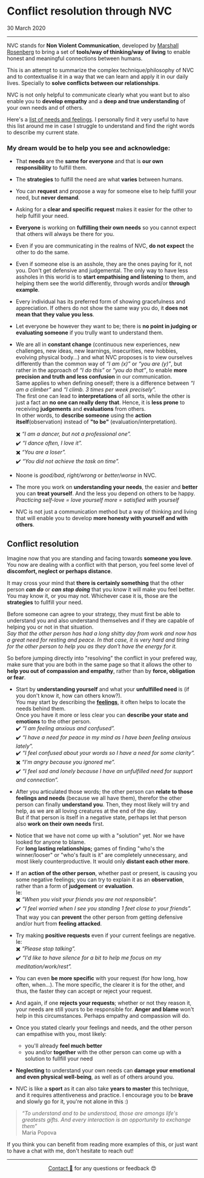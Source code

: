 # Conflict resolution through NVC

30 March 2020

---

NVC stands for **Non Violent Communication**, developed by [Marshall Rosenberg](https://www.cnvc.org/learn-nvc/what-is-nvc) to bring a set of **tools/way of thinking/way of living** to enable honest and meaningful connections between humans.

This is an attempt to summarize the complex technique/philosophy of NVC and to contextualise it in a way that we can learn and apply it in our daily lives. Specially to **solve conflicts between our relationships**.

NVC is not only helpful to communicate clearly what you want but to also enable you to **develop empathy** and a **deep and true understanding** of your own needs and of others.

Here's a [list of needs and feelings](https://www.nonviolentcommunication.com/pdf_files/feelings_needs.pdf). I personally find it very useful to have this list around me in case I struggle to understand and find the right words to describe my current state.

### My dream would be to help you see and acknowledge:

- That **needs** are the **same for everyone** and that is **our own responsibility** to fulfill them.

- The **strategies** to fulfill the need are what **varies** between humans.

- You can **request** and propose a way for someone else to help fulfill your need, but **never demand**.

- Asking for a **clear and specific request** makes it easier for the other to help fulfill your need.
  
- **Everyone** is working on **fulfilling their own needs** so you cannot expect that others will always be there for you.

- Even if you are communicating in the realms of NVC, **do not expect** the other to do the same.

- Even if someone else is an asshole, they are the ones paying for it, not you. Don't get defensive and judgemental. The only way to have less assholes in this world is to **start empathising and listening** to them, and helping them see the world differently, through words and/or **through example**.

- Every individual has its preferred form of showing gracefulness and appreciation. If others do not show the same way you do, it **does not mean that they value you less**.

- Let everyone be however they want to be; there is **no point in judging or evaluating someone** if you trully want to understand them.
  
- We are all in **constant change** (continuous new experiences, new challenges, new ideas, new learnings, insecurities, new hobbies, evolving physical body...) and what NVC proposes is to view ourselves differently than the common way of *“I am (x)”* or *“you are (y)”*, but rather in the approach of *“I do this”* or *“you do that”*, to enable **more precision and truth and less confusion** in our communication.    
Same applies to when defining oneself; there is a difference between *“I am a climber”* and *“I climb. 3 times per week precisely”.*    
The first one can lead to **interpretations** of all sorts, while the other is just a fact an **no one can really deny that**. Hence, it is **less prone** to receiving **judgements** and **evaluations** from others.    
In other words, to **describe someone** using the **action itself**(observation) instead of **"to be"** (evaluation/interpretation).    

  ✖️ *“I am a dancer, but not a professional one”.*      
  ✔️ *“I dance often, I love it”.*     
  ✖️ *“You are a loser”.*      
  ✔️ *“You did not achieve the task on time”.*    
  
- Noone is *good/bad*, *right/wrong* or *better/worse* in NVC.
  
- The more you work on **understanding your needs**, the easier and **better** you can **treat yourself**. And the less you depend on others to be happy. *Practicing self-love = love yourself more = satisfied with yourself*

- NVC is not just a communication method but a way of thinking and living that will enable you to develop **more honesty with yourself and with others**.

## Conflict resolution

Imagine now that you are standing and facing towards **someone you love**. You now are dealing with a conflict with that person, you feel some level of **discomfort, neglect or perhaps distance**.

It may cross your mind that **there is certainly something** that the other person ***can do*** or ***can stop doing*** that you know it will make you feel better. You may know it, or you may not. Whichever case it is, those are the **strategies** to fullfill your need.

Before someone can agree to your strategy, they must first be able to understand you and also understand themselves and if they are capable of helping you or not in that situation.   
*Say that the other person has had a long shitty day from work and now has a great need for resting and peace. In that case, it is very hard and tiring for the other person to help you as they don't have the energy for it.*

So before jumping directly into "resolving" the conflict in your prefered way, make sure that you are both in the same page so that it allows the other to **help you out of compassion and empathy**, rather than by **force, obligation or fear**.

- Start by **understanding yourself** and what your **unfulfilled need** is (if you don't know it, how can others know?).   
  You may start by describing the [**feelings**](https://www.nonviolentcommunication.com/pdf_files/feelings_needs.pdf), it often helps to locate the needs behind them.      
  Once you have it more or less clear you can **describe your state and emotions** to the other person.      
  ✔️ *“I am feeling anxious and confused”.*  
  ✔️ *“I have a need for peace in my mind as I have been feeling anxious lately”.*   
  ✔️ *“I feel confused about your words so I have a need for some clarity”.*    
  ✖️ *“I'm angry because you ignored me”.*    
  ✔️ *“I feel sad and lonely because I have an unfulfilled need for support and connection”.*    
- After you articulated those words; the other person can **relate to those feelings and needs** (because we all have them), therefor the other person can finally **understand you**. Then, they most likely will try and help, as we are all loving creatures at the end of the day.    
But if that person is itself in a negative state, perhaps let that person also **work on their own needs** first.   

- Notice that we have not come up with a "solution" yet. Nor we have looked for anyone to blame.   
  For **long lasting relationships;** games of finding "who's the winner/looser" or "who's fault is it" are completely unnecessary, and most likely counterproductive. It would only **distant each other more**.

- If an **action of the other person**, whether past or present, is causing you some negative feelings; you can try to explain it as an **observation**, rather than a form of **judgement** or **evaluation**.    
Ie:   
  ✖️ *“When you visit your friends you are not responsible”.*   
  ✔️ *“I feel worried when I see you standing 1 feet close to your friends”.*  
That way you can **prevent** the other person from getting defensive and/or hurt from **feeling attacked**.

- Try making **positive requests** even if your current feelings are negative. Ie:    
  ✖️ *“Please stop talking”.*   
  ✔️ *“I'd like to have silence for a bit to help me focus on my meditation/work/rest”.*   
- You can even **be more specific** with your request (for how long, how often, when...). The more specific, the clearer it is for the other, and thus, the faster they can accept or reject your request.
- And again, if one **rejects your requests**; whether or not they reason it, your needs are still yours to be responsible for. **Anger and blame** won't help in this circumstances. Perhaps empathy and compassion will do.
- Once you stated clearly your feelings and needs, and the other person can empathise with you, most likely:
  - you'll already **feel much better**
  - you and/or **together** with the other person can come up with a solution to fullfill your need

- **Neglecting** to understand your own needs can **damage your emotional and even physical well-being**, as well as of others around you.
  
- NVC is like a **sport** as it can also take **years to master** this technique, and it requires attentiveness and practice. I encourage you to be **brave** and slowly go for it, you're not alone in this :)


>*“To understand and to be understood, those are amongs life's greatests gifts. And every interaction is an opportunity to exchange them”*   
Maria Popova


If you think you can benefit from reading more examples of this, or just want to have a chat with me, don't hesitate to reach out!

---
<div style="text-align: center;">

[Contact 🐨](docs/aboutLy.md) for any questions or feedback 😍 

</div>